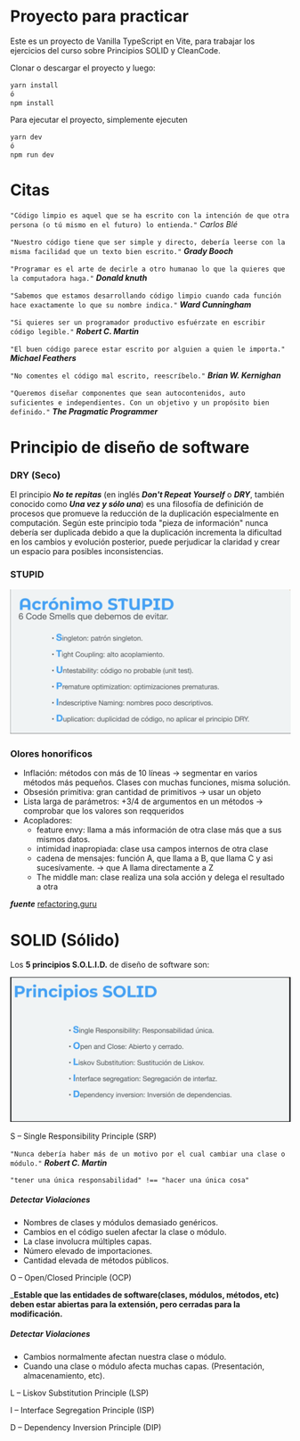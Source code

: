 # Proyecto para practicar

Este es un proyecto de Vanilla TypeScript en Vite, para trabajar los ejercicios del curso sobre Principios SOLID y CleanCode.

Clonar o descargar el proyecto y luego:

```
yarn install
ó
npm install
```

Para ejecutar el proyecto, simplemente ejecuten
```
yarn dev
ó
npm run dev
```

# Citas


`"Código limpio es aquel que se ha escrito con la intención de que otra persona (o tú mismo en el futuro) lo entienda."`
_Carlos Blé_


`"Nuestro código tiene que ser simple y directo, debería leerse con la misma facilidad que un texto bien escrito."`
___Grady Booch___


`"Programar es el arte de decirle a otro humanao lo que la quieres que la computadora haga."`
___Donald knuth___


`"Sabemos que estamos desarrollando código limpio cuando cada función hace exactamente lo que su nombre indica."`
___Ward Cunningham___


`"Si quieres ser un programador productivo esfuérzate en escribir código legible."`
___Robert C. Martin___


`"El buen código parece estar escrito por alguien a quien le importa."`
___Michael Feathers___


`"No comentes el código mal escrito, reescríbelo."`
___Brian W. Kernighan___


`"Queremos diseñar componentes que sean autocontenidos, auto suficientes e independientes. Con un objetivo y un propósito bien definido."`
___The Pragmatic Programmer___

# Principio de diseño de software

### DRY (Seco)

El principio ***No te repitas*** (en inglés ___Don't Repeat Yourself___ o ***DRY***, también conocido como ***Una vez y sólo una***) es una filosofía de definición de procesos que promueve la reducción de la duplicación especialmente en computación. Según este principio toda "pieza de información" nunca debería ser duplicada debido a que la duplicación incrementa la dificultad en los cambios y evolución posterior, puede perjudicar la claridad y crear un espacio para posibles inconsistencias.

### STUPID 

<img src='imgs/stupid.png'>

### Olores honorificos

 - Inflación: métodos con más de 10 líneas -> segmentar en varios métodos más pequeños.
    Clases con muchas funciones, misma solución.
 - Obsesión primitiva: gran cantidad de primitivos -> usar un objeto
 - Lista larga de parámetros: +3/4 de argumentos en un métodos -> comprobar que los valores son reqqueridos
 - Acopladores:
   - feature envy: llama a más información de otra clase más que a sus mismos datos.
   - intimidad inapropiada: clase usa campos internos de otra clase
   - cadena de mensajes: función A, que llama a B, que llama C y asi sucesívamente. -> que A llama directamente a Z
   - The middle man: clase realiza una sola acción y delega el resultado a otra



___fuente___ [refactoring.guru](https://refactoring.guru)


# SOLID (Sólido)

Los __5 principios S.O.L.I.D.__ de diseño de software son:


<img src="imgs/solid.png">


S – Single Responsibility Principle (SRP)


`"Nunca debería haber más de un motivo por el cual cambiar una clase o módulo."`
___Robert C. Martin___

```
"tener una única responsabilidad" !== "hacer una única cosa"
```
##### Detectar Violaciones
 - Nombres de clases y módulos demasiado genéricos.
 - Cambios en el código suelen afectar la clase o módulo.
 - La clase involucra múltiples capas.
 - Número elevado de importaciones.
 - Cantidad elevada de métodos públicos.

O – Open/Closed Principle           (OCP)

___Estable que las entidades de software(clases, módulos, métodos, etc) deben estar abiertas para la extensión, pero cerradas para la modificación.__

##### Detectar Violaciones
 - Cambios normalmente afectan nuestra clase o módulo.
 - Cuando una clase o módulo afecta muchas capas. (Presentación, almacenamiento, etc).

L – Liskov Substitution Principle   (LSP)

I – Interface Segregation Principle (ISP)

D – Dependency Inversion Principle  (DIP)

